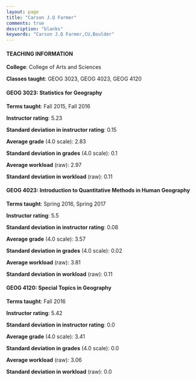 ```yaml
---
layout: page
title: "Carson J.Q Farmer" 
comments: true
description: "blanks"
keywords: "Carson J.Q Farmer,CU,Boulder"
---
```

<head>
<script src="https://ajax.googleapis.com/ajax/libs/jquery/2.1.3/jquery.min.js"></script>
<script src="https://dl.dropboxusercontent.com/s/pc42nxpaw1ea4o9/highcharts.js?dl=0"></script>
<!-- <script src="../assets/js/highcharts.js"></script> -->
<style type="text/css">@font-face {
	font-family: "Bebas Neue";
	src: url(https://www.filehosting.org/file/details/544349/BebasNeue Regular.otf) format("opentype");
	}
	h1.Bebas { 
		font-family: "Bebas Neue", Verdana, Tahoma;
	}
</style>
</head>
	   
#### TEACHING INFORMATION

**College**: College of Arts and Sciences

**Classes taught**: GEOG 3023, GEOG 4023, GEOG 4120

#### GEOG 3023: Statistics for Geography

**Terms taught**: Fall 2015, Fall 2016

**Instructor rating**: 5.23

**Standard deviation in instructor rating**: 0.15

**Average grade** (4.0 scale): 2.83

**Standard deviation in grades** (4.0 scale): 0.1

**Average workload** (raw): 2.97

**Standard deviation in workload** (raw): 0.11

#### GEOG 4023: Introduction to Quantitative Methods in Human Geography

**Terms taught**: Spring 2016, Spring 2017

**Instructor rating**: 5.5

**Standard deviation in instructor rating**: 0.08

**Average grade** (4.0 scale): 3.57

**Standard deviation in grades** (4.0 scale): 0.02

**Average workload** (raw): 3.81

**Standard deviation in workload** (raw): 0.11

#### GEOG 4120: Special Topics in Geography

**Terms taught**: Fall 2016

**Instructor rating**: 5.42

**Standard deviation in instructor rating**: 0.0

**Average grade** (4.0 scale): 3.41

**Standard deviation in grades** (4.0 scale): 0.0

**Average workload** (raw): 3.06

**Standard deviation in workload** (raw): 0.0

